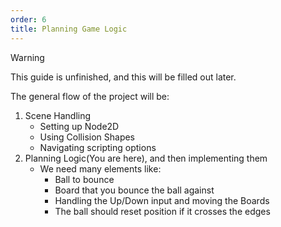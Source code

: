 ```yaml
---
order: 6
title: Planning Game Logic
---
```

<!-- Use mermaid diagrams! (And tables and more wherever needed) -->

> [!WARNING]
> This guide is unfinished, and this will be filled out later.

The general flow of the project will be:
1. Scene Handling 
    - Setting up Node2D
    - Using Collision Shapes
    - Navigating scripting options
2. Planning Logic(You are here), and then implementing them
    - We need many elements like:
        - Ball to bounce
        - Board that you bounce the ball against
        - Handling the Up/Down input and moving the Boards
        - The ball should reset position if it crosses the edges